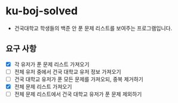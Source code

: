 # ku-boj-solved
- 건국대학교 학생들의 백준 안 푼 문제 리스트를 보여주는 프로그램입니다.

## 요구 사항
- [x] 각 유저가 푼 문제 리스트 가져오기
- [ ] 전체 유저 중에서 건국 대학교 유저 정보 가져오기
- [ ] 건국 대학교 유저가 푼 모든 문제를 가져오되, 중복 제거하기
- [x] 전체 문제 리스트 가져오기
- [ ] 전체 문제 리스트에서 건국 대학교 유저가 푼 문제 제외하기